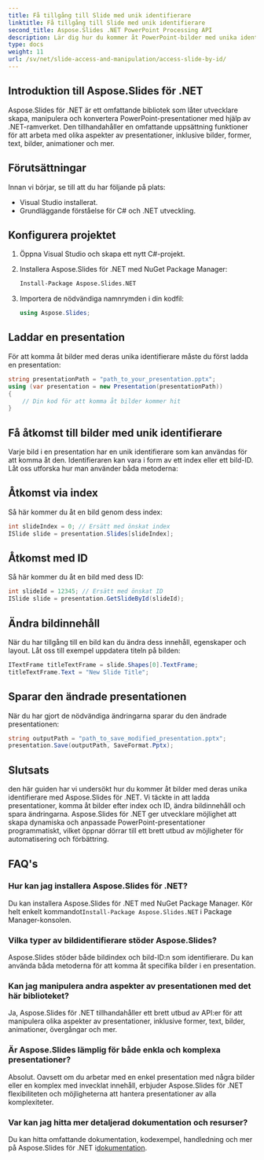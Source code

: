 ```yaml
---
title: Få tillgång till Slide med unik identifierare
linktitle: Få tillgång till Slide med unik identifierare
second_title: Aspose.Slides .NET PowerPoint Processing API
description: Lär dig hur du kommer åt PowerPoint-bilder med unika identifierare med Aspose.Slides för .NET. Den här steg-för-steg-guiden täcker inläsning av presentationer, åtkomst till bilder efter index eller ID, modifiering av innehåll och spara ändringar.
type: docs
weight: 11
url: /sv/net/slide-access-and-manipulation/access-slide-by-id/
---
```


## Introduktion till Aspose.Slides för .NET

Aspose.Slides för .NET är ett omfattande bibliotek som låter utvecklare skapa, manipulera och konvertera PowerPoint-presentationer med hjälp av .NET-ramverket. Den tillhandahåller en omfattande uppsättning funktioner för att arbeta med olika aspekter av presentationer, inklusive bilder, former, text, bilder, animationer och mer.

## Förutsättningar

Innan vi börjar, se till att du har följande på plats:

- Visual Studio installerat.
- Grundläggande förståelse för C# och .NET utveckling.

## Konfigurera projektet

1. Öppna Visual Studio och skapa ett nytt C#-projekt.

2. Installera Aspose.Slides för .NET med NuGet Package Manager:

   ```bash
   Install-Package Aspose.Slides.NET
   ```

3. Importera de nödvändiga namnrymden i din kodfil:

   ```csharp
   using Aspose.Slides;
   ```

## Laddar en presentation

För att komma åt bilder med deras unika identifierare måste du först ladda en presentation:

```csharp
string presentationPath = "path_to_your_presentation.pptx";
using (var presentation = new Presentation(presentationPath))
{
    // Din kod för att komma åt bilder kommer hit
}
```

## Få åtkomst till bilder med unik identifierare

Varje bild i en presentation har en unik identifierare som kan användas för att komma åt den. Identifieraren kan vara i form av ett index eller ett bild-ID. Låt oss utforska hur man använder båda metoderna:

## Åtkomst via index

Så här kommer du åt en bild genom dess index:

```csharp
int slideIndex = 0; // Ersätt med önskat index
ISlide slide = presentation.Slides[slideIndex];
```

## Åtkomst med ID

Så här kommer du åt en bild med dess ID:

```csharp
int slideId = 12345; // Ersätt med önskat ID
ISlide slide = presentation.GetSlideById(slideId);
```

## Ändra bildinnehåll

När du har tillgång till en bild kan du ändra dess innehåll, egenskaper och layout. Låt oss till exempel uppdatera titeln på bilden:

```csharp
ITextFrame titleTextFrame = slide.Shapes[0].TextFrame;
titleTextFrame.Text = "New Slide Title";
```

## Sparar den ändrade presentationen

När du har gjort de nödvändiga ändringarna sparar du den ändrade presentationen:

```csharp
string outputPath = "path_to_save_modified_presentation.pptx";
presentation.Save(outputPath, SaveFormat.Pptx);
```

## Slutsats

den här guiden har vi undersökt hur du kommer åt bilder med deras unika identifierare med Aspose.Slides för .NET. Vi täckte in att ladda presentationer, komma åt bilder efter index och ID, ändra bildinnehåll och spara ändringarna. Aspose.Slides för .NET ger utvecklare möjlighet att skapa dynamiska och anpassade PowerPoint-presentationer programmatiskt, vilket öppnar dörrar till ett brett utbud av möjligheter för automatisering och förbättring.

## FAQ's

### Hur kan jag installera Aspose.Slides för .NET?

 Du kan installera Aspose.Slides för .NET med NuGet Package Manager. Kör helt enkelt kommandot`Install-Package Aspose.Slides.NET` i Package Manager-konsolen.

### Vilka typer av bildidentifierare stöder Aspose.Slides?

Aspose.Slides stöder både bildindex och bild-ID:n som identifierare. Du kan använda båda metoderna för att komma åt specifika bilder i en presentation.

### Kan jag manipulera andra aspekter av presentationen med det här biblioteket?

Ja, Aspose.Slides för .NET tillhandahåller ett brett utbud av API:er för att manipulera olika aspekter av presentationer, inklusive former, text, bilder, animationer, övergångar och mer.

### Är Aspose.Slides lämplig för både enkla och komplexa presentationer?

Absolut. Oavsett om du arbetar med en enkel presentation med några bilder eller en komplex med invecklat innehåll, erbjuder Aspose.Slides för .NET flexibiliteten och möjligheterna att hantera presentationer av alla komplexiteter.

### Var kan jag hitta mer detaljerad dokumentation och resurser?

 Du kan hitta omfattande dokumentation, kodexempel, handledning och mer på Aspose.Slides för .NET i[dokumentation](https://reference.aspose.com/slides/net/).
